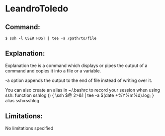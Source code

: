 # LeandroToledo

## Command:
```
$ ssh -l USER HOST | tee -a /path/to/file
```

## Explanation:
Explanation
tee is a command which displays or pipes the output of a command and copies it into a file or a variable.

-a option appends the output to the end of file instead of writing over it.

You can also create an alias in ~/.bashrc to record your session when using ssh:
function sshlog () { \ssh $@ 2>&1 | tee -a $(date +%Y%m%d).log; }
alias ssh=sshlog

## Limitations:
No limitations specified

